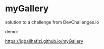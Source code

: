 # myGallery
solution to a challenge from DevChallenges.io


demo: 

https://iqballhafizi.github.io/myGallery
